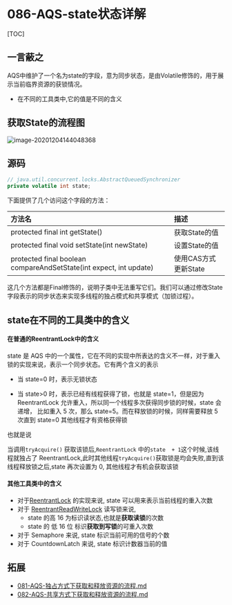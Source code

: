 # 086-AQS-state状态详解

[TOC]

## 一言蔽之

AQS中维护了一个名为state的字段，意为同步状态，是由Volatile修饰的，用于展示当前临界资源的获锁情况。

- 在不同的工具类中,它的值是不同的含义

## 获取State的流程图

![image-20201204144048368](../../../assets/image-20201204144048368.png)

## 源码

```java
// java.util.concurrent.locks.AbstractQueuedSynchronizer
private volatile int state;
```

下面提供了几个访问这个字段的方法：

| 方法名                                                       | 描述                 |
| :----------------------------------------------------------- | :------------------- |
| protected final int getState()                               | 获取State的值        |
| protected final void setState(int newState)                  | 设置State的值        |
| protected final boolean compareAndSetState(int expect, int update) | 使用CAS方式更新State |

这几个方法都是Final修饰的，说明子类中无法重写它们。我们可以通过修改State字段表示的同步状态来实现多线程的独占模式和共享模式（加锁过程）。

## state在不同的工具类中的含义

#### 在普通的**ReentrantLock**中的含义

state 是 AQS 中的一个属性，它在不同的实现中所表达的含义不一样，对于重入锁的实现来说，表示一个同步状态。它有两个含义的表示

- 当 state=0 时，表示无锁状态

- 当 state>0 时，表示已经有线程获得了锁，也就是 state=1，但是因为 ReentrantLock 允许重入，所以同一个线程多次获得同步锁的时候，state 会递增， 比如重入 5 次，那么 state=5。而在释放锁的时候，同样需要释放 5 次直到 state=0 其他线程才有资格获得锁

也就是说

当调用`tryAcquire()` 获取该锁后,`ReentrantLock` 中的` state  + 1 `这个时候,该线程就独占了 ReentrantLock,此时其他线程`tryAcquire()`获取锁是均会失败,直到该线程释放锁之后,state 再次设置为 0, 其他线程才有机会获取该锁

#### 其他工具类中的含义

- 对于[ReentrantLock](050-ReentrantLock.md) 的实现来说, state  可以用来表示当前线程的重入次数
- 对于 [ReentrantReadWriteLock](041-读写锁ReentrantReadWriteLock.md) 读写锁来说, 
  - state 的高 16 为标识读状态,也就是**获取读锁**的次数
  - state 的 低 16 位 标识**获取到写锁**的可重入次数
- 对于  Semaphore 来说, state 标识当前可用的信号的个数
- 对于  CountdownLatch  来说, state 标识计数器当前的值

## 拓展

-  [081-AQS-独占方式下获取和释放资源的流程.md](081-AQS-独占方式下获取和释放资源的流程.md) 
-  [082-AQS-共享方式下获取和释放资源的流程.md](082-AQS-共享方式下获取和释放资源的流程.md) 